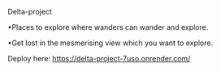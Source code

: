 Delta-project

•Places to explore where wanders can wander and explore.

•Get lost in the mesmerising view which you want to explore.

Deploy here: https://delta-project-7uso.onrender.com/
